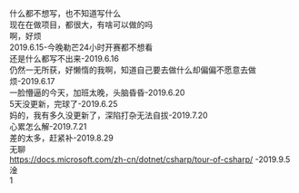 什么都不想写，也不知道写什么<br>
现在在做项目，都很大，有啥可以做的吗<br>
啊，好烦<br>
2019.6.15-今晚勒芒24小时开赛都不想看<br>
还是什么都写不出来-2019.6.16<br>
仍然一无所获，好懒惰的我啊，知道自己要去做什么却偏偏不愿意去做<br>
烦-2019.6.17<br>
一脸懵逼的今天，加班太晚，头脑昏昏-2019.6.20<br>
5天没更新，完球了-2019.6.25<br>
妈的，我有多久没更新了，深陷打杂无法自拔-2019.7.20<br>
心累怎么解-2019.7.21<br>
差的太多，赶紧补-2019.8.29<br>
无聊<br>
https://docs.microsoft.com/zh-cn/dotnet/csharp/tour-of-csharp/ -2019.9.5<br>
淦<br>
1<br>
